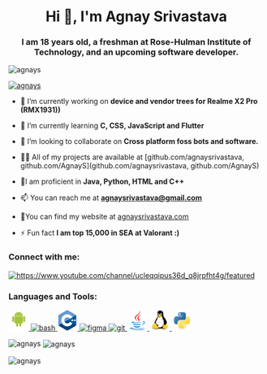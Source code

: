<h1 align="center">Hi 👋, I'm Agnay Srivastava</h1>
<h3 align="center">I am 18 years old, a freshman at Rose-Hulman Institute of Technology, and an upcoming software developer.</h3>

<p align="left"> <img src="https://komarev.com/ghpvc/?username=agnays&label=Profile%20views&color=0e75b6&style=flat" alt="agnays" /> </p>

<p align="left"> <a href="https://github.com/ryo-ma/github-profile-trophy"><img src="https://github-profile-trophy.vercel.app/?username=agnays" alt="agnays" /></a> </p>

- 🔭 I’m currently working on **device and vendor trees for Realme X2 Pro (RMX1931))**

- 🌱 I’m currently learning **C, CSS, JavaScript and Flutter**

- 👯 I’m looking to collaborate on **Cross platform foss bots and software.**

- 👨‍💻 All of my projects are available at [github.com/agnaysrivastava, github.com/AgnayS](github.com/agnaysrivastava, github.com/AgnayS)

- 💬I am proficient in **Java, Python, HTML and C++**

- 📫 You can reach me at **agnaysrivastava@gmail.com**

- 📄You can find my website at [agnaysrivastava.com](agnaysrivastava.com)

- ⚡ Fun fact **I am top 15,000 in SEA at Valorant :)**

<h3 align="left">Connect with me:</h3>
<p align="left">
<a href="https://www.youtube.com/c/https://www.youtube.com/channel/ucleqqipus36d_q8jrpfht4g/featured" target="blank"><img align="center" src="https://raw.githubusercontent.com/rahuldkjain/github-profile-readme-generator/master/src/images/icons/Social/youtube.svg" alt="https://www.youtube.com/channel/ucleqqipus36d_q8jrpfht4g/featured" height="30" width="40" /></a>
</p>

<h3 align="left">Languages and Tools:</h3>
<p align="left"> <a href="https://developer.android.com" target="_blank" rel="noreferrer"> <img src="https://raw.githubusercontent.com/devicons/devicon/master/icons/android/android-original-wordmark.svg" alt="android" width="40" height="40"/> </a> <a href="https://www.gnu.org/software/bash/" target="_blank" rel="noreferrer"> <img src="https://www.vectorlogo.zone/logos/gnu_bash/gnu_bash-icon.svg" alt="bash" width="40" height="40"/> </a> <a href="https://www.w3schools.com/cpp/" target="_blank" rel="noreferrer"> <img src="https://raw.githubusercontent.com/devicons/devicon/master/icons/cplusplus/cplusplus-original.svg" alt="cplusplus" width="40" height="40"/> </a> <a href="https://www.figma.com/" target="_blank" rel="noreferrer"> <img src="https://www.vectorlogo.zone/logos/figma/figma-icon.svg" alt="figma" width="40" height="40"/> </a> <a href="https://git-scm.com/" target="_blank" rel="noreferrer"> <img src="https://www.vectorlogo.zone/logos/git-scm/git-scm-icon.svg" alt="git" width="40" height="40"/> </a> <a href="https://www.java.com" target="_blank" rel="noreferrer"> <img src="https://raw.githubusercontent.com/devicons/devicon/master/icons/java/java-original.svg" alt="java" width="40" height="40"/> </a> <a href="https://www.linux.org/" target="_blank" rel="noreferrer"> <img src="https://raw.githubusercontent.com/devicons/devicon/master/icons/linux/linux-original.svg" alt="linux" width="40" height="40"/> </a> <a href="https://www.python.org" target="_blank" rel="noreferrer"> <img src="https://raw.githubusercontent.com/devicons/devicon/master/icons/python/python-original.svg" alt="python" width="40" height="40"/> </a> </p>

<p><img align="left" src="https://github-readme-stats.vercel.app/api/top-langs?username=agnays&show_icons=true&locale=en&layout=compact" alt="agnays" /></p>

<p>&nbsp;<img align="center" src="https://github-readme-stats.vercel.app/api?username=agnays&show_icons=true&locale=en" alt="agnays" /></p>

<p><img align="center" src="https://github-readme-streak-stats.herokuapp.com/?user=agnays&" alt="agnays" /></p>

